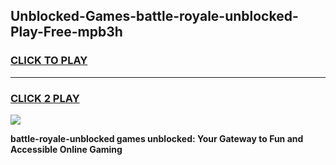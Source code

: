 
## Unblocked-Games-battle-royale-unblocked-Play-Free-mpb3h
<h3>
<a href="https://premium76.site?title=battle-royale-unblocked&ref=18A1">CLICK TO PLAY</a></h3>
<hr>

<h3>
<a href="https://premium76.site?title=battle-royale-unblocked&ref=18A1">CLICK 2 PLAY</a>
  
</h3>

<a href="https://premium76.site?title=battle-royale-unblocked&ref=18A1"><img src="https://clearcache.store/games.png"></a>


**battle-royale-unblocked games unblocked: Your Gateway to Fun and Accessible Online Gaming**
